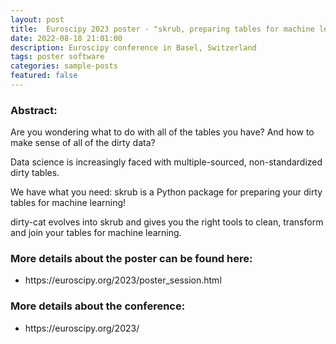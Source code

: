 ```yaml
---
layout: post
title:  Euroscipy 2023 poster - "skrub, preparing tables for machine learning"
date: 2022-08-18 21:01:00
description: Euroscipy conference in Basel, Switzerland
tags: poster software
categories: sample-posts
featured: false
---
```


### Abstract:
Are you wondering what to do with all of the tables you have? And how to make sense of all of the dirty data?

Data science is increasingly faced with multiple-sourced, non-standardized dirty tables.

We have what you need: skrub is a Python package for preparing your dirty tables for machine learning!

dirty-cat evolves into skrub and gives you the right tools to clean, transform and join your tables for machine learning.

### More details about the poster can be found here:
<ul>
    <li>https://euroscipy.org/2023/poster_session.html</li>
</ul>

### More details about the conference:
<ul>
    <li>https://euroscipy.org/2023/</li>
</ul>
